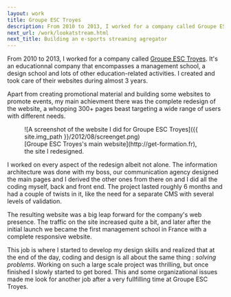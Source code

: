 ```yaml
---
layout: work
title: Groupe ESC Troyes
description: From 2010 to 2013, I worked for a company called Groupe ESC Troyes. It's an educationnal company that encompasses a management school, a design school and lots of other education-related activities. I created and took care of their websites during almost 3 years.
next_url: /work/lookatstream.html
next_title: Building an e-sports streaming agregator
---
```

From 2010 to 2013, I worked for a company called [Groupe ESC Troyes](http://get-formation.fr/ "Groupe ESC Troyes"). It's an educationnal company that encompasses a management school, a design school and lots of other education-related activities. I created and took care of their websites during almost 3 years.

Apart from creating promotional material and building some websites to promote events, my main achievment there was the complete redesign of the website, a whopping 300+ pages beast targeting a wide range of users with different needs.

<figure>
	![A screenshot of the website I did for Groupe ESC Troyes]({{ site.img_path }}/2012/08/screenget.png)
	<figcaption>
		[Groupe ESC Troyes's main website](http://get-formation.fr), the site I redesigned.
	</figcaption>
</figure>

I worked on every aspect of the redesign albeit not alone. The information architecture was done with my boss, our communication agency designed the main pages and I derived the other ones from there on and I did all the coding myself, back and front end. The project lasted roughly 6 months and had a couple of twists in it, like the need for a separate CMS with several levels of validation.

The resulting website was a big leap forward for the company's web presence. The traffic on the site increased quite a bit, and later after the initial launch we became the first management school in France with a complete responsive website.

This job is where I started to develop my design skills and realized that at the end of the day, coding and design is all about the same thing : *solving problems*. Working on such a large scale project was thrilling, but once finished 
I slowly started to get bored. This and some organizational issues made me look for another job after a very fullfilling time at Groupe ESC Troyes. 